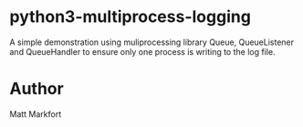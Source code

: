 # python3-multiprocess-logging

A simple demonstration using muliprocessing library Queue, QueueListener and QueueHandler to ensure
only one process is writing to the log file.

# Author

Matt Markfort
